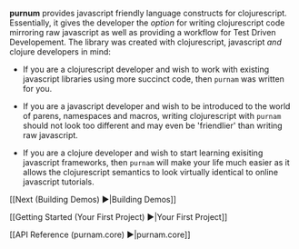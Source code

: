 
**purnum** provides javascript friendly language constructs for clojurescript. Essentially, it gives the developer the *option* for writing clojurescript code mirroring raw javascript as well as providing a workflow for Test Driven Developement. The library was created with clojurescript, javascript *and* clojure developers in mind:

- If you are a clojurescript developer and wish to work with existing javascript libraries using more succinct code, then `purnam` was written for you.

- If you are a javascript developer and wish to be introduced to the world of parens, namespaces and macros, writing clojurescript with `purnam` should not look too different and may even be 'friendlier' than writing raw javascript.

- If you are a clojure developer and wish to start learning exisiting javascript frameworks, then `purnam` will make your life much easier as it allows the clojurescript semantics to look virtually identical to online javascript tutorials.




[[Next (Building Demos) ►|Building Demos]]

[[Getting Started (Your First Project) ►|Your First Project]]

[[API Reference (purnam.core) ►|purnam.core]]
